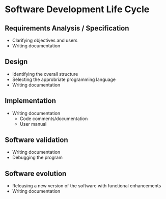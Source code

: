 # Software Development Life Cycle

## Requirements Analysis / Specification
- Clarifying objectives and users
- Writing documentation

## Design
- Identifying the overall structure
- Selecting the approbriate programming language
- Writing documentation

## Implementation
- Writing documentation
	- Code comments/documentation
	- User manual

## Software validation
- Writing documentation
- Debugging the program

## Software evolution
- Releasing a new version of the software with functional enhancements
- Writing documentation
